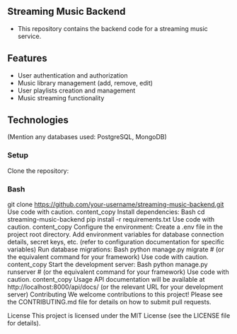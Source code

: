 ## Streaming Music Backend
- This repository contains the backend code for a streaming music service.

## Features
- User authentication and authorization
- Music library management (add, remove, edit)
- User playlists creation and management
- Music streaming functionality
## Technologies
(Mention any databases used: PostgreSQL, MongoDB)
### Setup
Clone the repository:
### Bash
git clone https://github.com/your-username/streaming-music-backend.git
Use code with caution.
content_copy
Install dependencies:
Bash
cd streaming-music-backend
pip install -r requirements.txt
Use code with caution.
content_copy
Configure the environment:
Create a .env file in the project root directory.
Add environment variables for database connection details, secret keys, etc. (refer to configuration documentation for specific variables)
Run database migrations:
Bash
python manage.py migrate  # (or the equivalent command for your framework)
Use code with caution.
content_copy
Start the development server:
Bash
python manage.py runserver  # (or the equivalent command for your framework)
Use code with caution.
content_copy
Usage
API documentation will be available at http://localhost:8000/api/docs/ (or the relevant URL for your development server)
Contributing
We welcome contributions to this project! Please see the CONTRIBUTING.md file for details on how to submit pull requests.

License
This project is licensed under the MIT License (see the LICENSE file for details).
